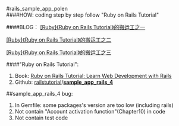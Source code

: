 #rails_sample_app_polen
<br />
####HOW:
coding step by step follow "Ruby on Rails Tutorial"


####BLOG：
[[Ruby]《Ruby on Rails Tutorial》的搬运工之一](http://www.jianshu.com/p/312cb41ed07b)

[[Ruby]《Ruby on Rails Tutorial》的搬运工之二](http://www.jianshu.com/p/25d539845cd7)

[[Ruby]《Ruby on Rails Tutorial》的搬运工之三](http://www.jianshu.com/p/b036349adc9c)

####"Ruby on Rails Tutorial":
1. Book: [Ruby on Rails Tutorial: Learn Web Development with Rails](https://www.railstutorial.org/book/frontmatter)
2. Github:  [railstutorial](https://github.com/railstutorial)/**[sample_app_rails_4](https://github.com/railstutorial/sample_app_rails_4)**

##sample_app_rails_4 bug:
1. In Gemfile: some packages's version are too low (including rails) 
2. Not contain "Account activation function"(Chapter10) in code
3. Not contain test code
